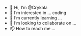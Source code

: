 - 👋 Hi, I’m @Crykala
- 👀 I’m interested in ... coding
- 🌱 I’m currently learning ...
- 💞️ I’m looking to collaborate on ...
- 📫 How to reach me ...

<!---
Crykala/Crykala is a ✨ special ✨ repository because its `README.md` (this file) appears on your GitHub profile.
You can click the Preview link to take a look at your changes.
--->
